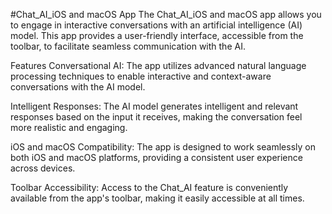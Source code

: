 #Chat_AI_iOS and macOS App
The Chat_AI_iOS and macOS app allows you to engage in interactive conversations with an artificial intelligence (AI) model. 
This app provides a user-friendly interface, accessible from the toolbar, to facilitate seamless communication with the AI.

Features
Conversational AI:
The app utilizes advanced natural language processing techniques to enable interactive and context-aware conversations with the AI model.

Intelligent Responses: 
The AI model generates intelligent and relevant responses based on the input it receives, making the conversation feel more realistic and engaging.

iOS and macOS Compatibility: 
The app is designed to work seamlessly on both iOS and macOS platforms, providing a consistent user experience across devices.

Toolbar Accessibility: 
Access to the Chat_AI feature is conveniently available from the app's toolbar, making it easily accessible at all times.


